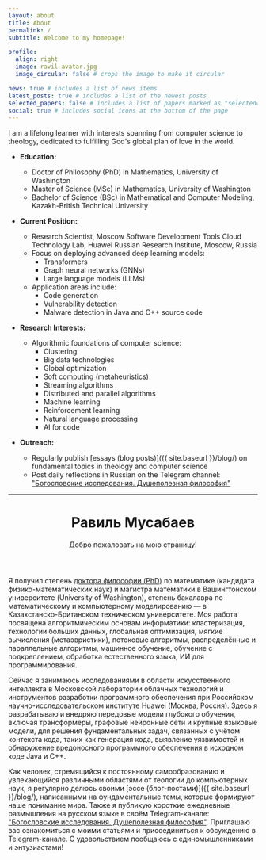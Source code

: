 ```yaml
---
layout: about
title: About
permalink: /
subtitle: Welcome to my homepage!

profile:
  align: right
  image: ravil-avatar.jpg
  image_circular: false # crops the image to make it circular

news: true # includes a list of news items
latest_posts: true # includes a list of the newest posts
selected_papers: false # includes a list of papers marked as "selected={true}"
social: true # includes social icons at the bottom of the page
---
```


I am a lifelong learner with interests spanning from computer science to theology, dedicated to fulfilling God's global plan of love in the world.

- **Education:**
    - Doctor of Philosophy (PhD) in Mathematics, University of Washington
    - Master of Science (MSc) in Mathematics, University of Washington
    - Bachelor of Science (BSc) in Mathematical and Computer Modeling, Kazakh-British Technical University

- **Current Position:**
    - Research Scientist, Moscow Software Development Tools Cloud Technology Lab, Huawei Russian Research Institute, Moscow, Russia
    - Focus on deploying advanced deep learning models:
        - Transformers
        - Graph neural networks (GNNs)
        - Large language models (LLMs)
    - Application areas include:
        - Code generation
        - Vulnerability detection
        - Malware detection in Java and C++ source code

- **Research Interests:**
    - Algorithmic foundations of computer science:
        - Clustering
        - Big data technologies
        - Global optimization
        - Soft computing (metaheuristics)
        - Streaming algorithms
        - Distributed and parallel algorithms
        - Machine learning
        - Reinforcement learning
        - Natural language processing
        - AI for code

- **Outreach:**
    - Regularly publish [essays (blog posts)]({{ site.baseurl }}/blog/) on fundamental topics in theology and computer science
    - Post daily reflections in Russian on the Telegram channel: ["Богословские исследования. Душеполезная философия"](https://t.me/ravil_mussabayev)

---

<header class="post-header">
      <h1 class="post-title">
        <span class="font-weight-bold">Равиль</span> Мусабаев
      </h1>
      <p class="desc">Добро пожаловать на мою страницу!</p>
</header>

Я получил степень [доктора философии (PhD)](https://math.washington.edu/people/ravil-mussabayev) по математике (кандидата физико-математических наук) и магистра математики в Вашингтонском университете (University of Washington), степень бакалавра по математическому и компьютерному моделированию &mdash; в Казахстанско-Британском техническом университете. Моя работа посвящена алгоритмическим основам информатики: кластеризация, технологии больших данных, глобальная оптимизация, мягкие вычисления (метаэвристики), потоковые алгоритмы, распределённые и параллельные алгоритмы, машинное обучение, обучение с подкреплением, обработка естественного языка, ИИ для программирования.

Сейчас я занимаюсь исследованиями в области искусственного интеллекта в Московской лаборатории облачных технологий и инструментов разработки программного обеспечения при Российском научно-исследовательском институте Huawei (Москва, Россия). Здесь я разрабатываю и внедряю передовые модели глубокого обучения, включая трансформеры, графовые нейронные сети и крупные языковые модели, для решения фундаментальных задач, связанных с учётом контекста кода, таких как генерация кода, выявление уязвимостей и обнаружение вредоносного программного обеспечения в исходном коде Java и C++.

Как человек, стремящийся к постоянному самообразованию и увлекающийся различными областями от теологии до компьютерных наук, я регулярно делюсь своими [эссе (блог-постами)]({{ site.baseurl }}/blog/), написанными на фундаментальные темы, которые формируют наше понимание мира. Также я публикую короткие ежедневные размышления на русском языке в своём Telegram-канале: ["Богословские исследования. Душеполезная философия"](https://t.me/ravil_mussabayev). Приглашаю вас ознакомиться с моими статьями и присоединиться к обсуждению в Telegram-канале. С удовольствием пообщаюсь с единомышленниками и энтузиастами!